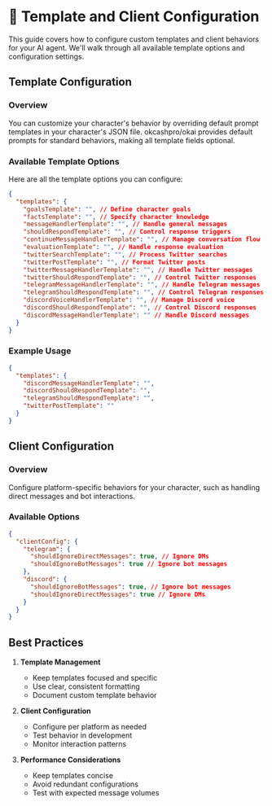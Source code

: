 # 🔧 Template and Client Configuration

This guide covers how to configure custom templates and client behaviors for your AI agent. We'll walk through all available template options and configuration settings.

## Template Configuration

### Overview

You can customize your character's behavior by overriding default prompt templates in your character's JSON file. okcashpro/okai provides default prompts for standard behaviors, making all template fields optional.

### Available Template Options

Here are all the template options you can configure:

```json
{
  "templates": {
    "goalsTemplate": "", // Define character goals
    "factsTemplate": "", // Specify character knowledge
    "messageHandlerTemplate": "", // Handle general messages
    "shouldRespondTemplate": "", // Control response triggers
    "continueMessageHandlerTemplate": "", // Manage conversation flow
    "evaluationTemplate": "", // Handle response evaluation
    "twitterSearchTemplate": "", // Process Twitter searches
    "twitterPostTemplate": "", // Format Twitter posts
    "twitterMessageHandlerTemplate": "", // Handle Twitter messages
    "twitterShouldRespondTemplate": "", // Control Twitter responses
    "telegramMessageHandlerTemplate": "", // Handle Telegram messages
    "telegramShouldRespondTemplate": "", // Control Telegram responses
    "discordVoiceHandlerTemplate": "", // Manage Discord voice
    "discordShouldRespondTemplate": "", // Control Discord responses
    "discordMessageHandlerTemplate": "" // Handle Discord messages
  }
}
```

### Example Usage

```json
{
  "templates": {
    "discordMessageHandlerTemplate": "",
    "discordShouldRespondTemplate": "",
    "telegramShouldRespondTemplate": "",
    "twitterPostTemplate": ""
  }
}
```

## Client Configuration

### Overview

Configure platform-specific behaviors for your character, such as handling direct messages and bot interactions.

### Available Options

```json
{
  "clientConfig": {
    "telegram": {
      "shouldIgnoreDirectMessages": true, // Ignore DMs
      "shouldIgnoreBotMessages": true // Ignore bot messages
    },
    "discord": {
      "shouldIgnoreBotMessages": true, // Ignore bot messages
      "shouldIgnoreDirectMessages": true // Ignore DMs
    }
  }
}
```

## Best Practices

1. **Template Management**

   - Keep templates focused and specific
   - Use clear, consistent formatting
   - Document custom template behavior

2. **Client Configuration**

   - Configure per platform as needed
   - Test behavior in development
   - Monitor interaction patterns

3. **Performance Considerations**
   - Keep templates concise
   - Avoid redundant configurations
   - Test with expected message volumes
